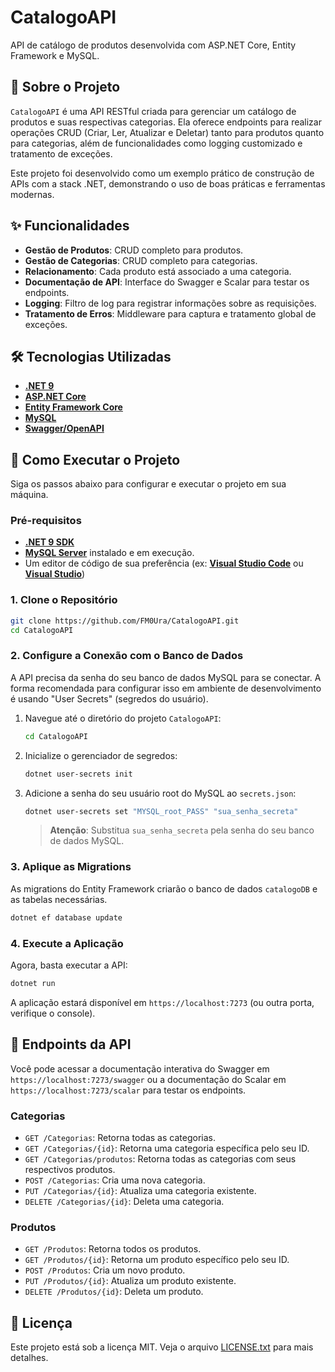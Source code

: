 # CatalogoAPI

API de catálogo de produtos desenvolvida com ASP.NET Core, Entity Framework e MySQL.

## 📖 Sobre o Projeto

`CatalogoAPI` é uma API RESTful criada para gerenciar um catálogo de produtos e suas respectivas categorias. Ela oferece endpoints para realizar operações CRUD (Criar, Ler, Atualizar e Deletar) tanto para produtos quanto para categorias, além de funcionalidades como logging customizado e tratamento de exceções.

Este projeto foi desenvolvido como um exemplo prático de construção de APIs com a stack .NET, demonstrando o uso de boas práticas e ferramentas modernas.

## ✨ Funcionalidades

- **Gestão de Produtos**: CRUD completo para produtos.
- **Gestão de Categorias**: CRUD completo para categorias.
- **Relacionamento**: Cada produto está associado a uma categoria.
- **Documentação de API**: Interface do Swagger e Scalar para testar os endpoints.
- **Logging**: Filtro de log para registrar informações sobre as requisições.
- **Tratamento de Erros**: Middleware para captura e tratamento global de exceções.

## 🛠️ Tecnologias Utilizadas

- **[.NET 9](https://dotnet.microsoft.com/pt-br/download/dotnet/9.0)**
- **[ASP.NET Core](https://learn.microsoft.com/pt-br/aspnet/core/introduction-to-aspnet-core?view=aspnetcore-9.0)**
- **[Entity Framework Core](https://learn.microsoft.com/pt-br/ef/core/)**
- **[MySQL](https://www.mysql.com/)**
- **[Swagger/OpenAPI](https://swagger.io/)**

## 🚀 Como Executar o Projeto

Siga os passos abaixo para configurar e executar o projeto em sua máquina.

### Pré-requisitos

- **[.NET 9 SDK](https://dotnet.microsoft.com/pt-br/download/dotnet/9.0)**
- **[MySQL Server](https://dev.mysql.com/downloads/mysql/)** instalado e em execução.
- Um editor de código de sua preferência (ex: **[Visual Studio Code](https://code.visualstudio.com/)** ou **[Visual Studio](https://visualstudio.microsoft.com/pt-br/)**)

### 1. Clone o Repositório

```bash
git clone https://github.com/FM0Ura/CatalogoAPI.git
cd CatalogoAPI
```

### 2. Configure a Conexão com o Banco de Dados

A API precisa da senha do seu banco de dados MySQL para se conectar. A forma recomendada para configurar isso em ambiente de desenvolvimento é usando "User Secrets" (segredos do usuário).

1.  Navegue até o diretório do projeto `CatalogoAPI`:

    ```bash
    cd CatalogoAPI
    ```

2.  Inicialize o gerenciador de segredos:

    ```bash
    dotnet user-secrets init
    ```

3.  Adicione a senha do seu usuário root do MySQL ao `secrets.json`:

    ```bash
    dotnet user-secrets set "MYSQL_root_PASS" "sua_senha_secreta"
    ```

    > **Atenção**: Substitua `sua_senha_secreta` pela senha do seu banco de dados MySQL.

### 3. Aplique as Migrations

As migrations do Entity Framework criarão o banco de dados `catalogoDB` e as tabelas necessárias.

```bash
dotnet ef database update
```

### 4. Execute a Aplicação

Agora, basta executar a API:

```bash
dotnet run
```

A aplicação estará disponível em `https://localhost:7273` (ou outra porta, verifique o console).

## 📡 Endpoints da API

Você pode acessar a documentação interativa do Swagger em `https://localhost:7273/swagger` ou a documentação do Scalar em `https://localhost:7273/scalar` para testar os endpoints.

### Categorias

-   `GET /Categorias`: Retorna todas as categorias.
-   `GET /Categorias/{id}`: Retorna uma categoria específica pelo seu ID.
-   `GET /Categorias/produtos`: Retorna todas as categorias com seus respectivos produtos.
-   `POST /Categorias`: Cria uma nova categoria.
-   `PUT /Categorias/{id}`: Atualiza uma categoria existente.
-   `DELETE /Categorias/{id}`: Deleta uma categoria.

### Produtos

-   `GET /Produtos`: Retorna todos os produtos.
-   `GET /Produtos/{id}`: Retorna um produto específico pelo seu ID.
-   `POST /Produtos`: Cria um novo produto.
-   `PUT /Produtos/{id}`: Atualiza um produto existente.
-   `DELETE /Produtos/{id}`: Deleta um produto.

## 📄 Licença

Este projeto está sob a licença MIT. Veja o arquivo [LICENSE.txt](LICENSE.txt) para mais detalhes.
